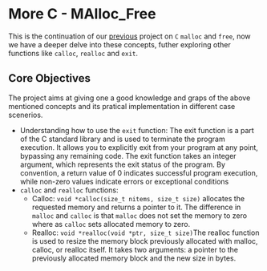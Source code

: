 # More C - MAlloc_Free  
This is the continuation of our [previous](https://github.com/El-gibbor/alx-low_level_programming/tree/master/0x0B-malloc_free) project on `C` `malloc` and `free`, now we have a deeper delve into these concepts, futher exploring other functions like `calloc`, `realloc` and `exit`.  
## Core Objectives 
The project aims at giving one a good knowledge and graps of the above mentioned concepts and its pratical implementation in different case scenerios.   
* Understanding how to use the `exit` function: The exit function is a part of the C standard library and is used to terminate the program execution. It allows you to explicitly exit from your program at any point, bypassing any remaining code. The exit function takes an integer argument, which represents the exit status of the program. By convention, a return value of 0 indicates successful program execution, while non-zero values indicate errors or exceptional conditions  
* `calloc` and `realloc` functions:  
    * Calloc: `void *calloc(size_t nitems, size_t size)` allocates the requested memory and returns a pointer to it. The difference in `malloc` and `calloc` is that `malloc` does not set the memory to zero where as `calloc` sets allocated memory to zero.  
    * Realloc: `void *realloc(void *ptr, size_t size)`The realloc function is used to resize the memory block previously allocated with malloc, calloc, or realloc itself. It takes two arguments: a pointer to the previously allocated memory block and the new size in bytes.  

